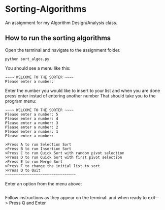 # Sorting-Algorithms
An assignment for my Algorithm Design/Analysis class.

## How to run the sorting algorithms
Open the terminal and navigate to the assignment folder.
```
python sort_algos.py
```
You should see a menu like this:
```
~~~~ WELCOME TO THE SORTER ~~~~
Please enter a number:
```
Enter the number you would like to insert to your list and when you are done press enter instad of entering another number
That should take you to the program menu:
```
~~~~ WELCOME TO THE SORTER ~~~~
Please enter a number: 5
Please enter a number: 4
Please enter a number: 3
Please enter a number: 2
Please enter a number: 1
Please enter a number: 

>Press A to run Selection Sort
>Press B to run Insertion Sort
>Press C to run Quick Sort with random pivot selection
>Press D to run Quick Sort with first pivot selection
>Press E to run Merge Sort
>Press F to change the initial list to sort
>Press Q to Quit
~~~~~~~~~~~~~~~~~~~~~~~~~~~~~~~~
```
Enter an option from the menu above:
```

```
Follow instructions as they appear on the terminal. and when ready to exit--> Press Q and Enter

